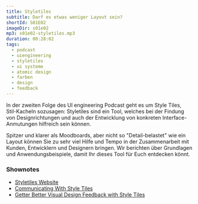 ```yaml
---
title: Styletiles
subtitle: Darf es etwas weniger Layout sein?
shortId: S01E02
imageDir: s01e02
mp3: s01e02-styletiles.mp3
duration: 00:28:02
tags:
  - podcast
  - uiengineering
  - styletiles
  - ui systeme
  - atomic design
  - farben
  - design
  - feedback
---
```


In der zweiten Folge des UI engineering Podcast geht es um Style Tiles, Stil-Kacheln sozusagen:
Styletiles sind ein Tool, welches bei der Findung von Designrichtungen und auch der Entwicklung von konkreten Interface-Anmutungen hilfreich sein können.

<!-- more -->

Spitzer und klarer als Moodboards, aber nicht so "Detail-belastet" wie ein Layout können Sie zu sehr viel Hilfe und Tempo in der Zusammenarbeit mit Kunden, Entwicklern und Designern bringen.
Wir berichten über Grundlagen und Anwendungsbeispiele, damit Ihr dieses Tool für Euch entdecken könnt.

### Shownotes

- [Styletiles Website](http://styletil.es)
- [Communicating With Style Tiles](https://medium.com/@chuckborowicz/communicating-with-style-tiles-19711bbea51f)
- [Getter Better Visual Design Feedback with Style Tiles](https://medium.com/@atomicobject/getter-better-visual-design-feedback-with-style-tiles-859e539d9fd)
